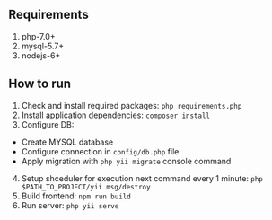 ## Requirements
1) php-7.0+
2) mysql-5.7+
3) nodejs-6+

## How to run
1) Check and install required packages: `php requirements.php`
2) Install application dependencies: `composer install`
3) Configure DB:
* Create MYSQL database
* Configure connection in `config/db.php` file
* Apply migration with `php yii migrate` console command
4) Setup shceduler for execution next command every 1 minute: `php $PATH_TO_PROJECT/yii msg/destroy`
5) Build frontend: `npm run build`
6) Run server: `php yii serve`
